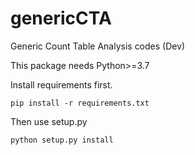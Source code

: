 # genericCTA
Generic Count Table Analysis codes (Dev)

This package needs Python>=3.7

Install requirements first.

`pip install -r requirements.txt`

Then use setup.py

`python setup.py install`
